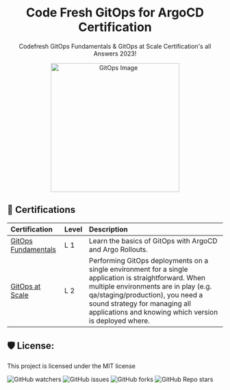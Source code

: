 <h1 align="center" id="title">Code Fresh GitOps for ArgoCD Certification</h1>
<p align ="center" id="description">Codefresh GitOps Fundamentals &amp; GitOps at Scale Certification's all Answers 2023!</p>

<p align="center">
  <img src="https://github.com/rakshixh/Codefresh-GitOps-for-ArgoCD-Certification/assets/83587918/8275999e-afbc-43ed-b111-638561524dff" alt="GitOps Image" style="width:300px; "/>
</p>


  
  
<h2>🧐 Certifications</h2>

| Certification       | Level‎‎‎‎ | Description |
| :------------------ | :---- | :-------------- |
| [GitOps Fundamentals](https://github.com/rakshixh/Codefresh-GitOps-for-ArgoCD-Certification/blob/main/GitOps%20Fundamentals%20-%20Level%201/GitOps-Fundamentals.md) | L 1 | Learn the basics of GitOps with ArgoCD and Argo Rollouts.                                                                                                                                                                                                                    |
| [GitOps at Scale](https://github.com/rakshixh/Codefresh-GitOps-for-ArgoCD-Certification/blob/main/GitOps%20at%20Scale%20-%20Level%202/GitOps-at-Scale.md)     | L 2 | Performing GitOps deployments on a single environment for a single application is straightforward. When multiple environments are in play (e.g. qa/staging/production), you need a sound strategy for managing all applications and knowing which version is deployed where. |

<h2>🛡️ License:</h2>

This project is licensed under the MIT license

![GitHub watchers](https://img.shields.io/github/watchers/rakshixh/Codefresh-GitOps-for-ArgoCD-Certification?label=Number%20of%20Watchers&labelColor=orange&color=black) ![GitHub issues](https://img.shields.io/github/issues/rakshixh/Codefresh-GitOps-for-ArgoCD-Certification?label=Number%20of%20Issues&labelColor=orange&color=black) ![GitHub forks](https://img.shields.io/github/forks/rakshixh/Codefresh-GitOps-for-ArgoCD-Certification?label=Number%20of%20Forks&logoColor=orange&labelColor=orange&color=black) ![GitHub Repo stars](https://img.shields.io/github/stars/rakshixh/Codefresh-GitOps-for-ArgoCD-Certification?label=Number%20of%20Stars&labelColor=orange&color=black)


